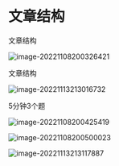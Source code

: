 # 文章结构

文章结构

![image-20221108200326421](https://xingqiu-tuchuang-1256524210.cos.ap-shanghai.myqcloud.com/3978/image-20221108200326421.png)



文章结构

![image-20221113213016732](https://xingqiu-tuchuang-1256524210.cos.ap-shanghai.myqcloud.com/3978/image-20221113213016732.png)





5分钟3个题

![image-20221108200425419](https://xingqiu-tuchuang-1256524210.cos.ap-shanghai.myqcloud.com/3978/image-20221108200425419.png)





![image-20221108200500023](https://xingqiu-tuchuang-1256524210.cos.ap-shanghai.myqcloud.com/3978/image-20221108200500023.png)



![image-20221113213117887](https://xingqiu-tuchuang-1256524210.cos.ap-shanghai.myqcloud.com/3978/image-20221113213117887.png)

